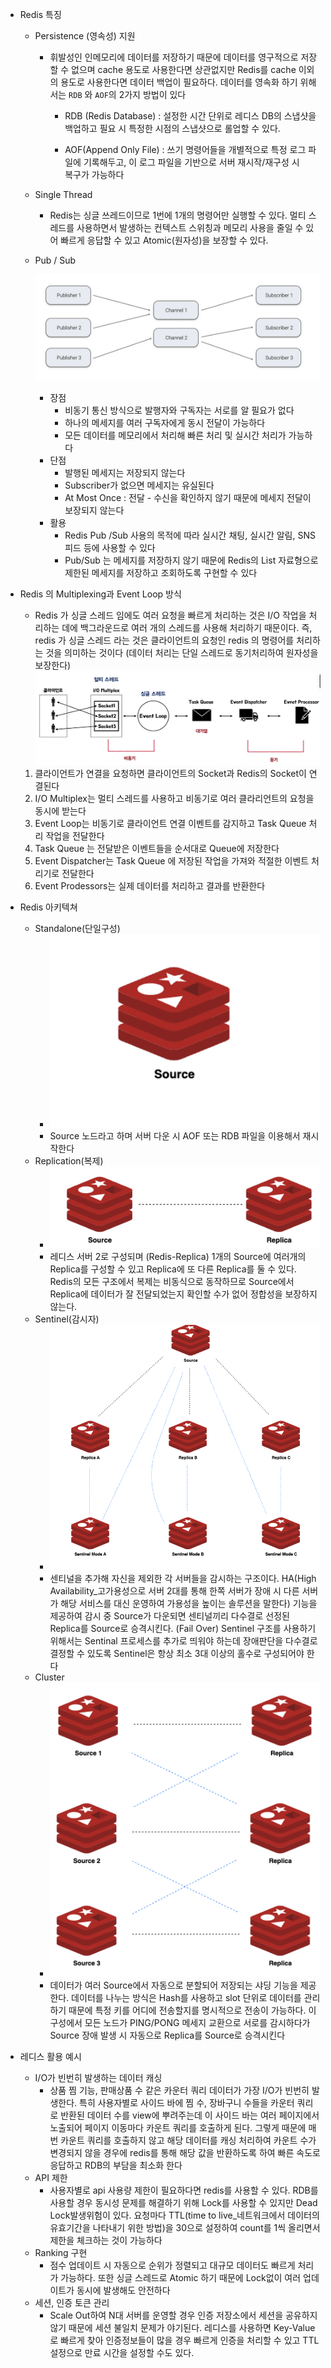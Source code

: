 - Redis 특징
    - Persistence (영속성) 지원
        - 휘발성인 인메모리에 데이터를 저장하기 때문에 데이터를 영구적으로 저장할 수 없으며 cache 용도로 사용한다면 상관없지만
          Redis를 cache 이외의 용도로 사용한다면 데이터 백업이 필요하다. 데이터를 영속화 하기 위해서는 ```RDB``` 와 ```AOF```의 2가지 방법이 있다
            - RDB (Redis Database) : 설정한 시간 단위로 레디스 DB의 스냅샷을 백업하고 필요 시 특정한 시점의 스냅샷으로 롤업할 수 있다.

            - AOF(Append Only File) : 쓰기 명령어들을 개별적으로 특정 로그 파일에 기록해두고, 이 로그 파일을 기반으로 서버 재시작/재구성 시    
              복구가 가능하다
    - Single Thread
        - Redis는 싱글 쓰레드이므로 1번에 1개의 명령어만 실행할 수 있다. 멀티 스레드를 사용하면서 발생하는 컨텍스트 스위칭과 메모리 사용을 줄일 수 있어 빠르게 응답할 수 있고 Atomic(원자성)을 보장할 수 있다.
    - Pub / Sub

        ![](2024-11-30-16-20-57.png)
        - 장점
            - 비동기 통신 방식으로 발행자와 구독자는 서로를 알 필요가 없다
            - 하나의 메세지를 여러 구독자에게 동시 전달이 가능하다
            - 모든 데이터를 메모리에서 처리해 빠른 처리 및 실시간 처리가 가능하다
        - 단점
            - 발행된 메세지는 저장되지 않는다
            - Subscriber가 없으면 메세지는 유실된다
            - At Most Once : 전달 - 수신을 확인하지 않기 때문에 메세지 전달이 보장되지 않는다
        - 활용
            - Redis Pub /Sub 사용의 목적에 따라 실시간 채팅, 실시간 알림, SNS 피드 등에 사용할 수 있다
            - Pub/Sub 는 메세지를 저장하지 않기 때문에 Redis의 List 자료형으로 제한된 메세지를 저장하고 조회하도록 구현할 수 있다
- Redis 의 Multiplexing과 Event Loop 방식
    - Redis 가 싱글 스레드 임에도 여러 요청을 빠르게 처리하는 것은 I/O 작업을 처리하는 데에 백그라운드로 여러 개의 스레드를 사용해 처리하기 
    때문이다. 즉, redis 가 싱글 스레드 라는 것은 클라이언트의 요청인 redis 의 명령어를 처리하는 것을 의미하는 것이다
    (데이터 처리는 단일 스레드로 동기처리하여 원자성을 보장한다)
    ![](2024-11-30-16-32-52.png)
    1. 클라이언트가 연결을 요청하면 클라이언트의 Socket과 Redis의 Socket이 연결된다
    2. I/O Multiplex는 멀티 스레드를 사용하고 비동기로 여러 클라리언트의 요청을 동시에 받는다
    3. Event Loop는 비동기로 클라이언트 연결 이벤트를 감지하고 Task Queue 처리 작업을 전달한다
    4. Task Queue 는 전달받은 이벤트들을 순서대로 Queue에 저장한다
    5. Event Dispatcher는 Task Queue 에 저장된 작업을 가져와 적절한 이벤트 처리기로 전달한다
    6. Event Prodessors는 실제 데이터를 처리하고 결과를 반환한다
- Redis 아키텍쳐 
    - Standalone(단일구성)
        - ![](2024-11-30-16-41-21.png)
        - Source 노드라고 하며 서버 다운 시 AOF 또는 RDB 파일을 이용해서 재시작한다
    - Replication(복제)
        - ![](2024-11-30-16-43-34.png)
        - 레디스 서버 2로 구성되며 (Redis-Replica) 1개의 Source에 여러개의 Replica를 구성할 수 있고 Replica에 또 다른 Replica를 둘 수 있다. Redis의 모든 구조에서 복제는 비동식으로 동작하므로 Source에서 Replica에 데이터가 잘 전달되었는지 확인할 수가 없어 정합성을 보장하지 않는다. 
    - Sentinel(감시자)
        - ![](2024-11-30-22-16-56.png)
        - 센티널을 추가해 자신을 제외한 각 서버들을 감시하는 구조이다. HA(High Availability_고가용성으로 서버 2대를 통해 한쪽 서버가 장애 시 다른 서버가 해당 서비스를 대신 운영하여 가용성을 높이는 솔루션을 말한다) 기능을 제공하여 감시 중 Source가 다운되면 센티널끼리 다수결로 선정된 Replica를 Source로 승격시킨다. (Fail Over) Sentinel 구조를 사용하기 위해서는 Sentinal 프로세스를 추가로 띄워야 하는데 장애판단을 다수결로 결정할 수 있도록 Sentinel은 항상 최소 3대 이상의 홀수로 구성되어야 한다
    - Cluster
        - ![](2024-11-30-22-23-18.png)
        - 데이터가 여러 Source에서 자동으로 분할되어 저장되는 샤딩 기능을 제공한다. 데이터를 나누는 방식은 Hash를 사용하고 slot 단위로 데이터를 관리하기 때문에 특정 키를 어디에 전송할지를 명시적으로 전송이 가능하다. 이 구성에서 모든 노드가 PING/PONG 메세지 교환으로 서로를 감시하다가 Source 장애 발생 시 자동으로 Replica를 Source로 승격시킨다

 - 레디스 활용 예시
    - I/O가 빈번히 발생하는 데이터 캐싱
        - 상품 찜 기능, 판매상품 수 같은 카운터 쿼리 데이터가 가장 I/O가 빈번히 발생한다. 특히 사용자별로 사이드 바에 찜 수, 장바구니 수들을 카운터 쿼리로 반환된 데이터 수를 view에 뿌려주는데 이 사이드 바는 여러 페이지에서 노출되어 페이지 이동마다 카운트 쿼리를 호출하게 된다.
        그렇게 때문에 매번 카운트 쿼리를 호출하지 않고 해당 데이터를 캐싱 처리하여 카운트 수가 변경되지 않을 경우에 redis를 통해 해당 값을 반환하도록 하여 빠른 속도로 응답하고 RDB의 부담을 최소화 한다
    - API 제한
        - 사용자별로 api 사용량 제한이 필요하다면 redis를 사용할 수 있다. RDB를 사용할 경우 동시성 문제를 해결하기 위해 Lock를 사용할 수 있지만 Dead Lock발생위험이 있다. 요청마다 TTL(time to live_네트워크에서 데이터의 유효기간을 나타내기 위한 방법)을 30으로 설정하여 count를 1씩 올리면서 제한을 체크하는 것이 가능하다
    - Ranking 구현
        - 점수 업데이트 시 자동으로 순위가 정렬되고 대규모 데이터도 빠르게 처리가 가능하다. 또한 싱글 스레드로 Atomic 하기 때문에 Lock없이 여러 업데이트가 동시에 발생해도 안전하다
    - 세션, 인증 토큰 관리
        - Scale Out하여 N대 서버를 운영할 경우 인증 저장소에서 세션을 공유하지 않기 때문에 세션 불일치 문제가 야기된다. 레디스를 사용하면 Key-Value 로 빠르게 찾아 인증정보들이 많을 경우 빠르게 인증을 처리할 수 있고 TTL 설정으로 만료 시간을 설정할 수도 있다.





